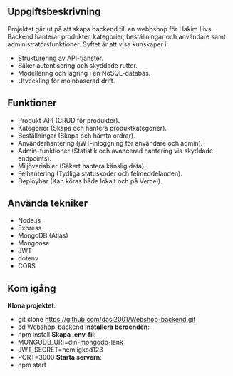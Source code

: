 ## Uppgiftsbeskrivning
Projektet går ut på att skapa backend till en webbshop för Hakim Livs. Backend hanterar produkter, kategorier, beställningar och användare samt administratörsfunktioner. Syftet är att visa kunskaper i:
- Strukturering av API-tjänster.
- Säker autentisering och skyddade rutter.
- Modellering och lagring i en NoSQL-databas.
- Utveckling för molnbaserad drift.

## Funktioner
- Produkt-API (CRUD för produkter).
- Kategorier (Skapa och hantera produktkategorier).
- Beställningar (Skapa och hämta ordrar).
- Användarhantering (jWT-inloggning för användare och admin).
- Admin-funktioner (Statistik och avancerad hantering via skyddade endpoints).
- Miljövariabler (Säkert hantera känslig data).
- Felhantering (Tydliga statuskoder och felmeddelanden).
- Deploybar (Kan köras både lokalt och på Vercel).

## Använda tekniker
- Node.js
- Express
- MongoDB (Atlas)
- Mongoose
- JWT 
- dotenv
- CORS

## Kom igång
**Klona projektet**:
- git clone https://github.com/dasl2001/Webshop-backend.git
- cd Webshop-backend
**Installera beroenden**:
- npm install
**Skapa .env-fil**:
- MONGODB_URI=din-mongodb-länk
- JWT_SECRET=hemligkod123
- PORT=3000
**Starta servern**:
- npm start


